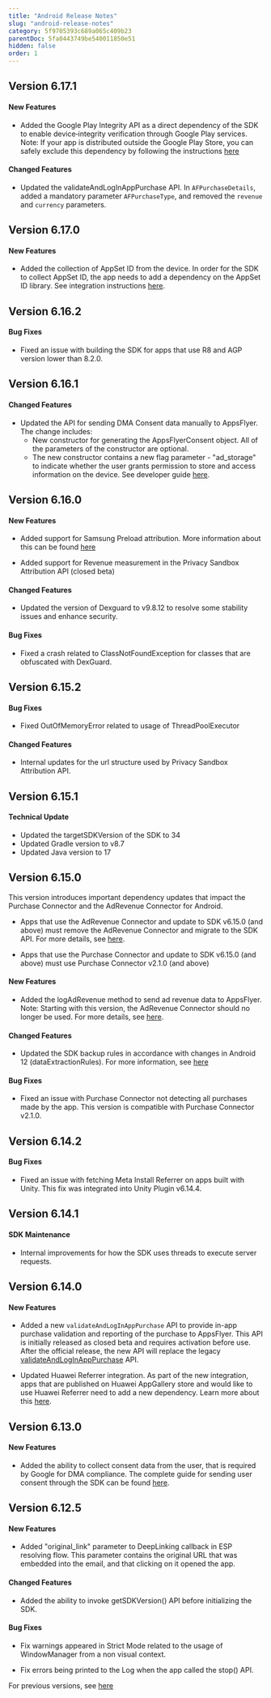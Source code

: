 ```yaml
---
title: "Android Release Notes"
slug: "android-release-notes"
category: 5f9705393c689a065c409b23
parentDoc: 5fa0443749be540011850e51
hidden: false
order: 1
---
```


## Version 6.17.1

#### New Features

- Added the Google Play Integrity API as a direct dependency of the SDK to enable device‑integrity verification through Google Play services.
Note: If your app is distributed outside the Google Play Store, you can safely exclude this dependency by following the instructions [here]()


#### Changed Features

- Updated the validateAndLogInAppPurchase API. In `AFPurchaseDetails`, added a mandatory parameter `AFPurchaseType`, and removed the `revenue` and `currency` parameters.


## Version 6.17.0

#### New Features

- Added the collection of AppSet ID from the device. In order for the SDK to collect AppSet ID, the app needs to add a dependency on the AppSet ID library. See integration instructions [here](https://dev.appsflyer.com/hc/docs/install-android-sdk#collecting-appset-id).


## Version 6.16.2

#### Bug Fixes

- Fixed an issue with building the SDK for apps that use R8 and AGP version lower than 8.2.0. 


## Version 6.16.1

#### Changed Features

- Updated the API for sending DMA Consent data manually to AppsFlyer. 
The change includes:
  - New constructor for generating the AppsFlyerConsent object. All of the parameters of the constructor are optional.
  - The new constructor contains a new flag parameter - "ad_storage" to indicate whether the user grants permission to store and access information on the device.
See developer guide [here](https://dev.appsflyer.com/hc/docs/android-send-consent-for-dma-compliance#manually-collect-consent-data).


## Version 6.16.0

#### New Features

- Added support for Samsung Preload attribution. More information about this can be found [here](https://support.appsflyer.com/hc/en-us/articles/4543811207313-AppsFlyer-preload-referrer-attribution#samsung-preload-referrer)

- Added support for Revenue measurement in the Privacy Sandbox Attribution API (closed beta)


#### Changed Features

- Updated the version of Dexguard to v9.8.12 to resolve some stability issues and enhance security.


#### Bug Fixes

- Fixed a crash related to ClassNotFoundException for classes that are obfuscated with DexGuard.




## Version 6.15.2

#### Bug Fixes

- Fixed OutOfMemoryError related to usage of ThreadPoolExecutor


#### Changed Features

- Internal updates for the url structure used by Privacy Sandbox Attribution API.


## Version 6.15.1

#### Technical Update

- Updated the targetSDKVersion of the SDK to 34
- Updated Gradle version to v8.7
- Updated Java version to 17


## Version 6.15.0

This version introduces important dependency updates that impact the Purchase Connector and the AdRevenue Connector for Android.

- Apps that use the AdRevenue Connector and update to SDK v6.15.0 (and above) must remove the AdRevenue Connector and migrate to the SDK API. For more details, see [here](https://dev.appsflyer.com/hc/docs/ad-revenue-1).

- Apps that use the Purchase Connector and update to SDK v6.15.0 (and above) must use Purchase Connector v2.1.0 (and above)


#### New Features

- Added the logAdRevenue method to send ad revenue data to AppsFlyer. 
Note: Starting with this version, the AdRevenue Connector should no longer be used. 
For more details, see [here](https://dev.appsflyer.com/hc/docs/ad-revenue-1).


#### Changed Features

- Updated the SDK backup rules in accordance with changes in Android 12 (dataExtractionRules). 
For more information, see [here](https://dev.appsflyer.com/hc/docs/install-android-sdk#merge-backup-rules-in-android-12-and-above)


#### Bug Fixes

- Fixed an issue with Purchase Connector not detecting all purchases made by the app.
This version is compatible with Purchase Connector v2.1.0.


## Version 6.14.2

#### Bug Fixes

- Fixed an issue with fetching Meta Install Referrer on apps built with Unity.
  This fix was integrated into Unity Plugin v6.14.4.


## Version 6.14.1

#### SDK Maintenance

- Internal improvements for how the SDK uses threads to execute server requests.


## Version 6.14.0

#### New Features

- Added a new `validateAndLogInAppPurchase` API to provide in-app purchase validation and reporting of the purchase to AppsFlyer. 
This API is initially released as closed beta and requires activation before use. 
After the official release, the new API will replace the legacy [validateAndLogInAppPurchase](https://dev.appsflyer.com/hc/docs/in-app-events-android#the-validateandloginapppurchase-method) API.

- Updated Huawei Referrer integration. As part of the new integration, apps that are published on Huawei AppGallery store and would like to use Huawei Referrer need to add a new dependency. Learn more about this [here](https://dev.appsflyer.com/hc/docs/install-android-sdk#huawei-install-referrer).


## Version 6.13.0

#### New Features

- Added the ability to collect consent data from the user, that is required by Google for DMA compliance.
The complete guide for sending user consent through the SDK can be found [here](https://dev.appsflyer.com/hc/docs/android-send-consent-for-dma-compliance).


## Version 6.12.5

#### New Features

- Added "original_link" parameter to DeepLinking callback in ESP resolving flow. 
This parameter contains the original URL that was embedded into the email, and that clicking on it opened the app.

#### Changed Features

- Added the ability to invoke getSDKVersion() API before initializing the SDK.

#### Bug Fixes

- Fix warnings appeared in Strict Mode related to the usage of WindowManager from a non visual context.

- Fix errors being printed to the Log when the app called the stop() API.


For previous versions, see [here](https://support.appsflyer.com/hc/en-us/articles/115001256006-AppsFlyer-Android-SDK-release-notes)
